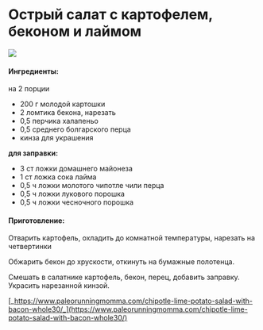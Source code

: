 # Острый салат с картофелем, беконом и лаймом

![](https://i.pinimg.com/564x/45/23/e8/4523e859f165a8990aa67552d4c962d8.jpg)

#### Ингредиенты:

на 2 порции

* 200 г молодой картошки
* 2 ломтика бекона, нарезать
* 0,5 перчика халапеньо
* 0,5 среднего болгарского перца
* кинза для украшения

**для заправки:**

* 3 ст ложки домашнего майонеза
* 1 ст ложка сока лайма
* 0,5 ч ложки молотого чипотле чили перца 
* 0,5 ч ложки лукового порошка
* 0,5 ч ложки чесночного порошка

#### Приготовление:

Отварить картофель, охладить до комнатной температуры, нарезать на четвертинки

Обжарить бекон до хрускости, откинуть на бумажные полотенца.

Смешать в салатнике картофель, бекон, перец, добавить заправку. Украсить нарезанной кинзой.

[_https://www.paleorunningmomma.com/chipotle-lime-potato-salad-with-bacon-whole30/_](https://www.paleorunningmomma.com/chipotle-lime-potato-salad-with-bacon-whole30/)


